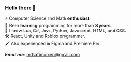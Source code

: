 ### Hello there 👋

⚡ Computer Science and Math **enthusiast**.  
🌱 Been **learning** programming for more than **8 years**.  
🧠 I know Lua, C#, Java, Python, Javascript, HTML, and CSS.  
🛠️ React, Unity and Roblox programmer.  
🖌️ Also experienced in Figma and Premiere Pro.  

_**Email me**_: mdsafimomen@gmail.com
